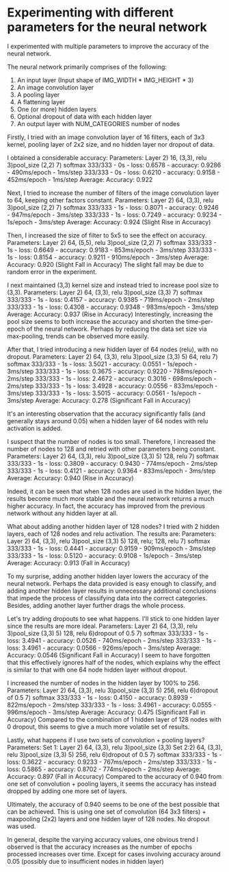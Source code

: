 # Experimenting with different parameters for the neural network

I experimented with multiple parameters to improve the accuracy of the neural network.

The neural network primarily comprises of the following: 
1) An input layer (Input shape of IMG_WIDTH * IMG_HEIGHT * 3)
2) An image convolution layer
3) A pooling layer
4) A flattening layer
5) One (or more) hidden layers
6) Optional dropout of data with each hidden layer
7) An output layer with NUM_CATEGORIES number of nodes

Firstly, I tried with an image convolution layer of 16 filters, each of 3x3 kernel, pooling layer of 2x2 size, and no hidden layer nor dropout of data. 

I obtained a considerable accuracy:
Parameters: Layer 2) 16, (3,3), relu  3)pool_size (2,2)  7) softmax
333/333 - 0s - loss: 0.6578 - accuracy: 0.9286 - 490ms/epoch - 1ms/step
333/333 - 0s - loss: 0.6210 - accuracy: 0.9158 - 452ms/epoch - 1ms/step
Average: Accuracy: 0.922

Next, I tried to increase the number of filters of the image convolution layer to 64, keeping other factors constant.
Parameters: Layer 2) 64, (3,3), relu  3)pool_size (2,2)  7) softmax
333/333 - 1s - loss: 0.8071 - accuracy: 0.9246 - 947ms/epoch - 3ms/step
333/333 - 1s - loss: 0.7249 - accuracy: 0.9234 - 1s/epoch - 3ms/step
Average: Accuracy: 0.924 (Slight Rise in Accuracy)

Then, I increased the size of filter to 5x5 to see the effect on accuracy.
Parameters: Layer 2) 64, (5,5), relu  3)pool_size (2,2)  7) softmax
333/333 - 1s - loss: 0.6649 - accuracy: 0.9183 - 853ms/epoch - 3ms/step
333/333 - 1s - loss: 0.8154 - accuracy: 0.9211 - 910ms/epoch - 3ms/step
Average: Accuracy: 0.920 (Slight Fall in Accuracy)
The slight fall may be due to random error in the experiment.

I next maintained (3,3) kernel size and instead tried to increase pool size to (3,3).
Parameters: Layer 2) 64, (3,3), relu  3)pool_size (3,3)  7) softmax
333/333 - 1s - loss: 0.4157 - accuracy: 0.9385 - 719ms/epoch - 2ms/step
333/333 - 1s - loss: 0.4308 - accuracy: 0.9348 - 983ms/epoch - 3ms/step
Average: Accuracy: 0.937 (Rise in Accuracy)
Interestingly, increasing the pool size seems to both increase the accuracy and shorten the time-per-epoch of the neural network. Perhaps by reducing the data set size via max-pooling, trends can be observed more easily.

After that, I tried introducing a new hidden layer of 64 nodes (relu), with no dropout.
Parameters: Layer 2) 64, (3,3), relu  3)pool_size (3,3) 5) 64, relu 7) softmax
333/333 - 1s - loss: 3.5021 - accuracy: 0.0551 - 1s/epoch - 3ms/step
333/333 - 1s - loss: 0.3675 - accuracy: 0.9220 - 788ms/epoch - 2ms/step
333/333 - 1s - loss: 2.4672 - accuracy: 0.3016 - 698ms/epoch - 2ms/step
333/333 - 1s - loss: 3.4928 - accuracy: 0.0556 - 833ms/epoch - 3ms/step
333/333 - 1s - loss: 3.5015 - accuracy: 0.0561 - 1s/epoch - 3ms/step
Average: Accuracy: 0.278 (Significant Fall in Accuracy)

It's an interesting observation that the accuracy significantly falls (and generally 
stays around 0.05) when a hidden layer of 64 nodes with relu activation is added.

I suspect that the number of nodes is too small. Therefore, I increased the number
of nodes to 128 and retried with other parameters being constant.
Parameters: Layer 2) 64, (3,3), relu  3)pool_size (3,3) 5) 128, relu 7) softmax
333/333 - 1s - loss: 0.3809 - accuracy: 0.9430 - 774ms/epoch - 2ms/step
333/333 - 1s - loss: 0.4121 - accuracy: 0.9364 - 833ms/epoch - 3ms/step
Average: Accuracy: 0.940 (Rise in Accuracy)

Indeed, it can be seen that when 128 nodes are used in the hidden layer, the results
become much more stable and the neural network returns a much higher accuracy.
In fact, the accuracy has improved from the previous network without any hidden layer at all.

What about adding another hidden layer of 128 nodes?  I tried with 2 hidden layers,
each of 128 nodes and relu activation. The results are:
Parameters: Layer 2) 64, (3,3), relu  3)pool_size (3,3) 5) 128, relu; 128, relu 7) softmax
333/333 - 1s - loss: 0.4441 - accuracy: 0.9159 - 909ms/epoch - 3ms/step
333/333 - 1s - loss: 0.5120 - accuracy: 0.9108 - 1s/epoch - 3ms/step
Average: Accuracy: 0.913 (Fall in Accuracy)

To my surprise, adding another hidden layer lowers the accuracy of the neural network.
Perhaps the data provided is easy enough to classify, and adding another hidden layer results in unnecessary additional conclusions that impede the process of classifying data
into the correct categories. Besides, adding another layer further drags the whole process.

Let's try adding dropouts to see what happens. I'll stick to one hidden layer since the
results are more ideal.
Parameters: Layer 2) 64, (3,3), relu  3)pool_size (3,3) 5) 128, relu 6)dropout of 0.5 7) softmax
333/333 - 1s - loss: 3.4941 - accuracy: 0.0526 - 740ms/epoch - 2ms/step
333/333 - 1s - loss: 3.4961 - accuracy: 0.0566 - 926ms/epoch - 3ms/step
Average: Accuracy: 0.0546 (Significant Fall in Accuracy)
I seem to have forgotten that this effectively ignores half of the nodes, which explains
why the effect is similar to that with one 64 node hidden layer without dropout.

I increased the number of nodes in the hidden layer by 100% to 256.
Parameters: Layer 2) 64, (3,3), relu  3)pool_size (3,3) 5) 256, relu 6)dropout of 0.5 7) softmax
333/333 - 1s - loss: 0.4150 - accuracy: 0.8939 - 822ms/epoch - 2ms/step
333/333 - 1s - loss: 3.4961 - accuracy: 0.0555 - 996ms/epoch - 3ms/step
Average: Accuracy: 0.475 (Significant Fall in Accuracy)
Compared to the combination of 1 hidden layer of 128 nodes with 0 dropout, this seems to give a much more volatile set of results.


Lastly, what happens if I use two sets of convolution + pooling layers?
Parameters: Set 1: Layer 2) 64, (3,3), relu  3)pool_size (3,3)   Set 2:2) 64, (3,3), relu  3)pool_size (3,3)  5) 256, relu 6)dropout of 0.5 7) softmax
333/333 - 1s - loss: 0.3622 - accuracy: 0.9233 - 767ms/epoch - 2ms/step
333/333 - 1s - loss: 0.5865 - accuracy: 0.8702 - 774ms/epoch - 2ms/step
Average: Accuracy: 0.897 (Fall in Accuracy)
Compared to the accuracy of 0.940 from one set of convolution + pooling layers, it seems
the accuracy has instead dropped by adding one more set of layers.

Ultimately, the accuracy of 0.940 seems to be one of the best possible that can be achieved.
This is using one set of convolution (64 3x3 filters) + maxpooling (2x2) layers and one 
hidden layer of 128 nodes. No dropout was used.

In general, despite the varying accuracy values, one obvious trend I observed is that the accuracy increases as the number of epochs processed increases over time. Except for cases involving accuracy around 0.05 (possibly due to insufficient nodes in hidden layer)